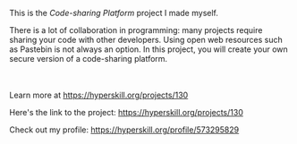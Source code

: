This is the *Code-sharing Platform* project I made myself.


<p>There is a lot of collaboration in programming: many projects require sharing your code with other developers. Using open web resources such as Pastebin is not always an option. In this project, you will create your own secure version of a code-sharing platform.</p><br/><br/>Learn more at <a href="https://hyperskill.org/projects/130?utm_source=ide&utm_medium=ide&utm_campaign=ide&utm_content=project-card">https://hyperskill.org/projects/130</a>

Here's the link to the project: https://hyperskill.org/projects/130

Check out my profile: https://hyperskill.org/profile/573295829